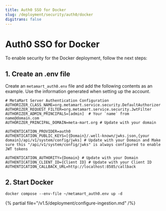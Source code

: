 ```yaml
---
title: Auth0 SSO for Docker
slug: /deployment/security/auth0/docker
digitrans: false
---
```


# Auth0 SSO for Docker

To enable security for the Docker deployment, follow the next steps:

## 1. Create an .env file

Create an `metamart_auth0.env` file and add the following contents as an example. Use the information
generated when setting up the account.

```shell
# MetaMart Server Authentication Configuration
AUTHORIZER_CLASS_NAME=org.metamart.service.security.DefaultAuthorizer
AUTHORIZER_REQUEST_FILTER=org.metamart.service.security.JwtFilter
AUTHORIZER_ADMIN_PRINCIPALS=[admin]  # Your `name` from name@domain.com
AUTHORIZER_PRINCIPAL_DOMAIN=meta-mart.org # Update with your domain

AUTHENTICATION_PROVIDER=auth0
AUTHENTICATION_PUBLIC_KEYS=[{Domain}/.well-known/jwks.json,{your domain}/api/v1/system/config/jwks] # Update with your Domain and Make sure this "/api/v1/system/config/jwks" is always configured to enable JWT tokens

AUTHENTICATION_AUTHORITY={Domain} # Update with your Domain
AUTHENTICATION_CLIENT_ID={Client ID} # Update with your Client ID
AUTHENTICATION_CALLBACK_URL=http://localhost:8585/callback
```

## 2. Start Docker

```commandline
docker compose --env-file ~/metamart_auth0.env up -d
```

{% partial file="/v1.5/deployment/configure-ingestion.md" /%}
